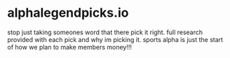 # alphalegendpicks.io
stop just taking someones word that there pick it right. full research provided with each pick and why im picking it. sports alpha is just the start of how we plan to make members money!!!
